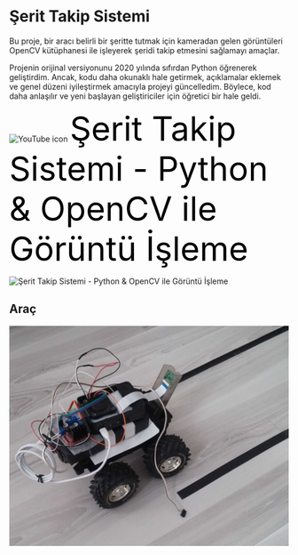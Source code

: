 # Şerit Takip Sistemi
Bu proje, bir aracı belirli bir şeritte tutmak için kameradan gelen görüntüleri OpenCV kütüphanesi ile işleyerek şeridi takip etmesini sağlamayı amaçlar.

Projenin orijinal versiyonunu 2020 yılında sıfırdan Python öğrenerek geliştirdim. Ancak, kodu daha okunaklı hale getirmek, açıklamalar eklemek ve genel düzeni iyileştirmek amacıyla projeyi güncelledim. Böylece, kod daha anlaşılır ve yeni başlayan geliştiriciler için öğretici bir hale geldi.

<img src="https://upload.wikimedia.org/wikipedia/commons/4/42/YouTube_icon_%282013-2017%29.png" alt="YouTube icon" width="30" height="20" align="center" /> <a href="https://www.youtube.com/watch?v=kRQ0gB8dv0I" target="_blank" rel="noopener" style="font-size: 60px; text-decoration: none; color: #000;">Şerit Takip Sistemi - Python & OpenCV ile Görüntü İşleme</a>

![Şerit Takip Sistemi - Python & OpenCV ile Görüntü İşleme](https://img.youtube.com/vi/kRQ0gB8dv0I/maxresdefault.jpg)

## Araç
![Arac](arac_gorseli.jpg)
